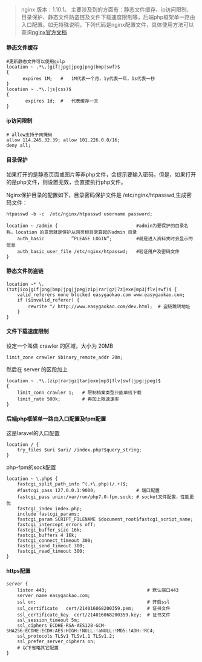 
> nginx 版本：1.10.1。 主要涉及到的方面有：静态文件缓存、ip访问限制、目录保护、静态文件防盗链及文件下载速度限制等，后端php框架单一路由入口配置。如无特殊说明，下列代码是nginx配置文件，具体使用方法可以查询[nginx官方文档](https://nginx.org/en/docs/)


#### 静态文件缓存

```
#更新静态文件可以使用gulp
location ~ .*\.(gif|jpg|jpeg|png|bmp|swf)$
{
      expires 1M; 	#  	1M代表一个月，1y代表一年，1s代表一秒
}
location ~ .*\.(js|css)$
{
       expires 1d; 	# 	代表缓存一天
}
```

#### ip访问限制

```
# allow支持子网掩码
allow 114.245.32.39; allow 101.226.0.0/16;
deny all;
```

#### 目录保护
如果打开的是静态页面或图片等非php文件，会提示要输入密码，但是，如果打开的是php文件，则设置无效，会直接执行php文件。

Nginx保护目录的配置如下，目录密码保护文件是 /etc/nginx/htpasswd,生成密码文件：

```htpasswd -b -c  /etc/nginx/htpasswd username password;```

```
location ~ /admin {								#admin为要保护的目录名称，location 的意思就是保护从网页根目录算起的admin 目录
	auth_basic          ”PLEASE LOGIN”;			#就是进入资料夹时会显示的信息
	auth_basic_user_file /etc/nginx/htpasswd;	#验证用户及密码文件
}
```

#### 静态文件防盗链

```
location ~* \.(txt|ico|gif|png|bmp|jpg|jpeg|zip|rar|gz|7z|exe|mp3|flv|swf)$ {
	valid_referers none blocked easygaokao.com www.easygaokao.com;
	if ($invalid_referer) {
		rewrite ^/ http://www.easygaokao.com/dev.html;	# 盗链跳转地址
	}
}
```

#### 文件下载速度限制

设定一个叫做 crawler 的区域，大小为 20MB

```limit_zone crawler $binary_remote_addr 20m;```

然后在 server 的区段加上

```
location ~ .*\.(zip|rar|gz|tar|exe|mp3|flv|swf|jpg|jpeg)$
{
	limit_conn crawler 1; 	# 限制档案类型只能单线下载
	limit_rate 500k; 		# 再加上限速速率
}
```

#### 后端php框架单一路由入口配置及fpm配置

这是laravel的入口配置
```    
location / {
	try_files $uri $uri/ /index.php?$query_string;
}
```
php-fpm的sock配置
```
location ~ \.php$ {
    fastcgi_split_path_info ^(.+\.php)(/.+)$;
    #fastcgi_pass 127.0.0.1:9000;				# 端口配置
    fastcgi_pass unix:/var/run/php7.0-fpm.sock;	# socket文件配置，性能更优
    fastcgi_index index.php;
    include fastcgi_params;
    fastcgi_param SCRIPT_FILENAME $document_root$fastcgi_script_name;
    fastcgi_intercept_errors off;
    fastcgi_buffer_size 16k;
    fastcgi_buffers 4 16k;
    fastcgi_connect_timeout 300;
    fastcgi_send_timeout 300;
    fastcgi_read_timeout 300;
}
```
#### https配置

```
server {
    listen 443;										# 默认端口443
    server_name easygaokao.com;
    ssl on; 										# 开启ssl
    ssl_certificate   cert/214016068200359.pem;		# 证书文件
    ssl_certificate_key  cert/214016068200359.key;	# 证书文件
    ssl_session_timeout 5m;
    ssl_ciphers ECDHE-RSA-AES128-GCM-SHA256:ECDHE:ECDH:AES:HIGH:!NULL:!aNULL:!MD5:!ADH:!RC4;
    ssl_protocols TLSv1 TLSv1.1 TLSv1.2;
    ssl_prefer_server_ciphers on;
    # 以下省略其它配置
}
```